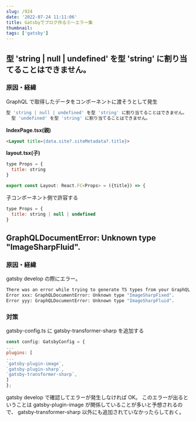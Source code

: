 ```yaml
---
slug: /924
date: '2022-07-24 11:11:06'
title: Gatsbyでブログ作る⑤〜エラー集
thumbnail:
tags: ['gatsby']
---
```

## 型 'string | null | undefined' を型 'string' に割り当てることはできません。

### 原因・経緯

GraphQL で取得したデータをコンポーネントに渡そうとして発生

```sh
型 'string | null | undefined' を型 'string' に割り当てることはできません。
  型 'undefined' を型 'string' に割り当てることはできません。
```

**IndexPage.tsx(親)**

```html
<Layout title={data.site?.siteMetadata?.title}>
```

**layout.tsx(子)**

```javascript
type Props = {
  title: string
}

export const Layout: React.FC<Props> = ({title}) => {
```


子コンポーネント側で許容する

```javascript
type Props = {
  title: string | null | undefined
}
```

## GraphQLDocumentError: Unknown type "ImageSharpFluid".

### 原因・経緯

gatsby develop の際にエラー。

```sh
There was an error while trying to generate TS types from your GraphQL queries:
Error xxx: GraphQLDocumentError: Unknown type "ImageSharpFixed".
Error yyy: GraphQLDocumentError: Unknown type "ImageSharpFluid".
```

### 対策

 gatsby-config.ts に gatsby-transformer-sharp を追加する

```javascript
const config: GatsbyConfig = {
...
plugins: [
...
`gatsby-plugin-image`,
`gatsby-plugin-sharp`,
`gatsby-transformer-sharp`,
]
};
```

gatsby develop で確認してエラーが発生しなければ OK。
このエラーが出るということは gatsby-plugin-image が関係していることが多いと予想されるので、 gatsby-transformer-sharp 以外にも追加されていなかったらしておく。
